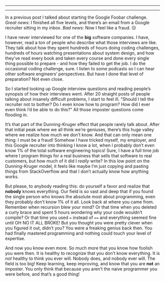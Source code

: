 ﻿---

---

In a previous post I talked about starting the Google Foobar challenge.  *Great news*: I finished all five levels, and
there’s an email from a Google recruiter sitting in my inbox.  *Bad news*: Now I feel like a fraud. 😔

I have never interviewed for one of the **big** software companies.  I have, however, read a ton of people who describe
what those interviews are like.  They talk about how they spent hundreds of hours doing coding challenges, hundreds of
hours watching presentations about system design, and how they’ve read every book and taken every course and done
every single thing possible to prepare - and how they failed to get the job.  I do the occasional coding challenge,
sure.  I listen to some podcasts so I can hear other software engineers’ perspectives.  But have I done that level of 
preparation?  Not even close.

So I started looking up Google interview questions and reading people’s synopsis of how their interviews went.  After 
20 straight posts of people talking about insanely difficult problems, I start to feel ill.  “Should I tell the
recruiter not to bother?  Do I even know how to program?  How did I ever even think I’d be able to do this?”  All those
imposter questions come flooding in.

It’s that part of the Dunning-Kruger effect that people rarely talk about.  After that initial peak where we all think
we’re geniuses, there’s this huge valley where we realize how much we don’t know.  And that can only mean one thing: I
must be a fraud!  Somehow I have tricked myself, my employer, and this Google recruiter into thinking I know a lot, 
when I probably don’t even know 1% of the total software engineering topics!  Sure, I have a full time job where I
program things for a real business that sells that software to real customers, but how much of it did I *really* write?
In this low point on the Dunning-Kruger model, it feels like maybe I’m just copying and pasting things from
StackOverflow and that I don’t actually know how anything works.

But please, to anybody reading this: do yourself a favor and realize that **nobody** knows everything.  Our field is so
vast and deep that if you found the single person who knows the absolute most about programming, even they probably
don’t know 1% of it all.  Look back at where you came from.  Remember when recursion blew your mind?  Or that time when
you deleted a curly brace and spent 5 hours wondering why your code wouldn’t compile?  Or that time you used `=` 
instead of `==` and everything seemed fine until OH NO IT ALL BROKE!  But you thought you were pretty clever when you
figured it out, didn’t you?  You were a freaking genius back then.  You had finally mastered programming and nothing
could touch your level of expertise.

And now you know even more.  So much more that you know how foolish you were then.  It is healthy to recognize that you
don’t know everything.  It is *not* healthy to think you ever will.  Nobody does, and nobody ever will.  The field is
too big!  Keep learning, keep improving, and know that you are **not** an imposter.  You only think that because you 
aren’t the naive programmer you were before, and that’s a good thing!
